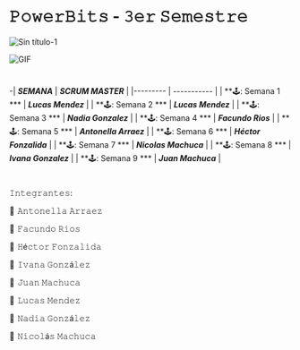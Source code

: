 # 𝙿𝚘𝚠𝚎𝚛𝙱𝚒𝚝𝚜 - 𝟹𝚎𝚛 𝚂𝚎𝚖𝚎𝚜𝚝𝚛𝚎

![Sin título-1](https://user-images.githubusercontent.com/112595518/231924460-a33ab062-61ea-4c4b-8875-6dc14b9d9fb2.png)

![GIF](https://user-images.githubusercontent.com/112595518/231920481-c2a4e4ae-5387-444d-b3bc-7152ff46198d.gif)
#
#
#
#
#
#
#
-|  ***SEMANA***	 |  ***SCRUM MASTER***  |
|--------- | ----------- |
| **🕹️: Semana 1	***    |  ***Lucas Mendez***    |
| **🕹️: Semana 2	***    | ***Lucas Mendez***     |
| **🕹️: Semana 3	***    | ***Nadia Gonzalez***   |
| **🕹️: Semana 4	***    | ***Facundo Rios***    |
| **🕹️: Semana 5	***    | ***Antonella Arraez***    |
| **🕹️: Semana 6	***    | ***Héctor Fonzalida***    |
| **🕹️: Semana 7	***    | ***Nicolas Machuca***     |
| **🕹️: Semana 8	***    | ***Ivana Gonzalez***     |
| **🕹️: Semana 9	***    | ***Juan Machuca***    |

#
#
#
#
#
#
#




𝙸𝚗𝚝𝚎𝚐𝚛𝚊𝚗𝚝𝚎𝚜:

👾  𝙰𝚗𝚝𝚘𝚗𝚎𝚕𝚕𝚊 𝙰𝚛𝚛𝚊𝚎𝚣

👾  𝙵𝚊𝚌𝚞𝚗𝚍𝚘 𝚁𝚒𝚘𝚜

👾  𝙷é𝚌𝚝𝚘𝚛 𝙵𝚘𝚗𝚣𝚊𝚕𝚒𝚍𝚊

👾  𝙸𝚟𝚊𝚗𝚊 𝙶𝚘𝚗𝚣á𝚕𝚎𝚣

👾  𝙹𝚞𝚊𝚗 𝙼𝚊𝚌𝚑𝚞𝚌𝚊

👾  𝙻𝚞𝚌𝚊𝚜 𝙼𝚎𝚗𝚍𝚎𝚣

👾  𝙽𝚊𝚍𝚒𝚊 𝙶𝚘𝚗𝚣á𝚕𝚎𝚣

👾  𝙽𝚒𝚌𝚘𝚕á𝚜 𝙼𝚊𝚌𝚑𝚞𝚌𝚊
